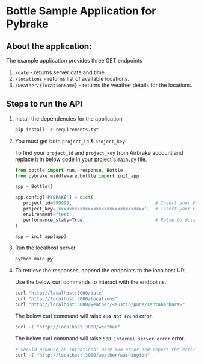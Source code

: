 # Bottle Sample Application for Pybrake

## About the application:

The example application provides three GET endpoints

1. `/date` - returns server date and time.
2. `/locations` - returns list of available locations.
3. `/weather/{locationName}` - returns the weather details for the locations.

## Steps to run the API

1. Install the dependencies for the application

    ```bash
    pip install -r requirements.txt
    ```
2. You must get both `project_id` & `project_key`.

   To find your `project_id` and `project_key` from Airbrake account and
   replace it in below code in your project's `main.py` file.

    ```python
    from bottle import run, response, Bottle
    from pybrake.middleware.bottle import init_app
   
    app = Bottle()
   
    app.config['PYBRAKE'] = dict(
       project_id=999999,                               # Insert your Project Id here
       project_key='xxxxxxxxxxxxxxxxxxxxxxxxxxxxxxxx',  # Insert your Project Key here
       environment="test",
       performance_stats=True,                          # False to disable APM
   )
   
    app = init_app(app)
    ```

3. Run the localhost server

    ```bash
    python main.py
    ```

4. To retrieve the responses, append the endpoints to the localhost URL.

   Use the below curl commands to interact with the endpoints.

    ```bash
    curl "http://localhost:3000/date"
    curl "http://localhost:3000/locations"
    curl "http://localhost:3000/weather/<austin/pune/santabarbara>"
    ```

   The below curl command will raise `404 Not Found` error.

    ```bash
    curl -I "http://localhost:3000/weather"
    ```

   The below curl command will raise `500 Internal server error` error.

    ```bash
    # Should produce an intentional HTTP 500 error and report the error to Airbrake (since `washington` is in the supported cities list but there is no data for `washington`, an `if` condition is bypassed and the `data` variable is used but not initialized)
    curl -I "http://localhost:3000/weather/washington"
    ```
